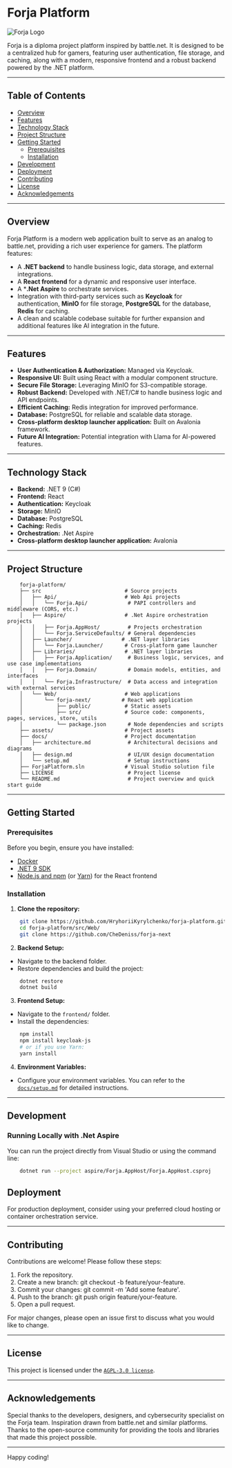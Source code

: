 # Forja Platform

![Forja Logo](./assets/logo.png)

Forja is a diploma project platform inspired by battle.net. It is designed to be a centralized hub for gamers, featuring user authentication, file storage, and caching, along with a modern, responsive frontend and a robust backend powered by the .NET platform.

---

## Table of Contents

- [Overview](#overview)
- [Features](#features)
- [Technology Stack](#technology-stack)
- [Project Structure](#project-structure)
- [Getting Started](#getting-started)
  - [Prerequisites](#prerequisites)
  - [Installation](#installation)
- [Development](#development)
- [Deployment](#deployment)
- [Contributing](#contributing)
- [License](#license)
- [Acknowledgements](#acknowledgements)

---

## Overview

Forja Platform is a modern web application built to serve as an analog to battle.net, providing a rich user experience for gamers. The platform features:
- A **.NET backend** to handle business logic, data storage, and external integrations.
- A **React frontend** for a dynamic and responsive user interface.
- A ***.Net Aspire** to orchestrate services.
- Integration with third-party services such as **Keycloak** for authentication, **MinIO** for file storage, **PostgreSQL** for the database, **Redis** for caching.
- A clean and scalable codebase suitable for further expansion and additional features like AI integration in the future.

---

## Features

- **User Authentication & Authorization:** Managed via Keycloak.
- **Responsive UI:** Built using React with a modular component structure.
- **Secure File Storage:** Leveraging MinIO for S3-compatible storage.
- **Robust Backend:** Developed with .NET/C# to handle business logic and API endpoints.
- **Efficient Caching:** Redis integration for improved performance.
- **Database:** PostgreSQL for reliable and scalable data storage.
- **Cross-platform desktop launcher application:** Built on Avalonia framework.
- **Future AI Integration:** Potential integration with Llama for AI-powered features.

---

## Technology Stack

- **Backend:** .NET 9 (C#)
- **Frontend:** React
- **Authentication:** Keycloak
- **Storage:** MinIO
- **Database:** PostgreSQL
- **Caching:** Redis
- **Orchestration:** .Net Aspire
- **Cross-platform desktop launcher application:** Avalonia

---

## Project Structure

```
    forja-platform/
    ├── src                           # Source projects
    │   ├── Api/                      # Web Api projects
    │   │   └── Forja.Api/             # PAPI controllers and middleware (CORS, etc.)
    │   ├── Aspire/                   # .Net Aspire orchestration projects
    │   │   ├── Forja.AppHost/         # Projects orchestration
    │   │   └── Forja.ServiceDefaults/ # General dependencies
    │   ├── Launcher/                # .NET layer libraries
    │   │   └── Forja.Launcher/       # Cross-platform game launcher
    │   ├── Libraries/                # .NET layer libraries
    │   │   ├── Forja.Application/     # Business logic, services, and use case implementations
    │   │   ├── Forja.Domain/          # Domain models, entities, and interfaces
    │   │   └── Forja.Infrastructure/  # Data access and integration with external services
    │   └── Web/                      # Web applications
    │       └── forja-next/          # React web application
    │           ├── public/           # Static assets
    │           ├── src/              # Source code: components, pages, services, store, utils
    │           └── package.json       # Node dependencies and scripts
    ├── assets/                       # Project assets
    ├── docs/                         # Project documentation
    │   ├── architecture.md            # Architectural decisions and diagrams
    │   ├── design.md                  # UI/UX design documentation
    │   └── setup.md                   # Setup instructions
    ├── ForjaPlatform.sln             # Visual Studio solution file
    ├── LICENSE                        # Project license
    └── README.md                      # Project overview and quick start guide
```

---

## Getting Started

### Prerequisites

Before you begin, ensure you have installed:
- [Docker](https://www.docker.com/get-started)
- [.NET 9 SDK](https://dotnet.microsoft.com/download)
- [Node.js and npm](https://nodejs.org/) (or [Yarn](https://yarnpkg.com/)) for the React frontend

### Installation

1. **Clone the repository:**

```bash
    git clone https://github.com/HryhoriiKyrylchenko/forja-platform.git
    cd forja-platform/src/Web/
    git clone https://github.com/CheDeniss/forja-next
```

2. **Backend Setup:**

- Navigate to the backend folder.
- Restore dependencies and build the project:

```bash
    dotnet restore
    dotnet build
```
3. **Frontend Setup:**

- Navigate to the `frontend/` folder.
- Install the dependencies:

```bash
    npm install
    npm install keycloak-js
    # or if you use Yarn:
    yarn install
```

4. **Environment Variables:**

- Configure your environment variables. You can refer to the [`docs/setup.md`](./docs/setup.md) for detailed instructions.

---

## Development

### Running Locally with .Net Aspire

You can run the project directly from Visual Studio or using the command line:

```bash
    dotnet run --project aspire/Forja.AppHost/Forja.AppHost.csproj
```

## Deployment

For production deployment, consider using your preferred cloud hosting or container orchestration service.

---

## Contributing

Contributions are welcome! Please follow these steps:

1. Fork the repository.
2. Create a new branch: git checkout -b feature/your-feature.
3. Commit your changes: git commit -m 'Add some feature'.
4. Push to the branch: git push origin feature/your-feature.
5. Open a pull request.

For major changes, please open an issue first to discuss what you would like to change.

---

## License

This project is licensed under the [`AGPL-3.0 license`](./LICENSE).

---

## Acknowledgements

Special thanks to the developers, designers, and cybersecurity specialist on the Forja team.
Inspiration drawn from battle.net and similar platforms.
Thanks to the open-source community for providing the tools and libraries that made this project possible.

---

Happy coding!